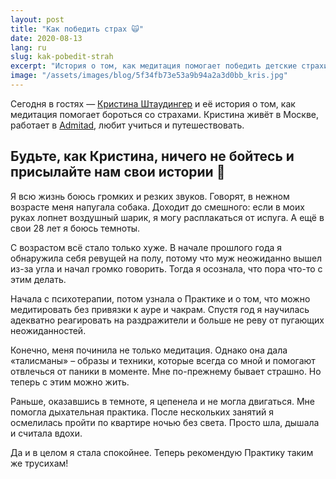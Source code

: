 ```yaml
---
layout: post
title: "Как победить страх 🙀"
date: 2020-08-13
lang: ru
slug: kak-pobedit-strah
excerpt: "История о том, как медитация помогает победить детские страхи."
image: "/assets/images/blog/5f34fb73e53a9b94a2a3d0bb_kris.jpg"
---
```



Сегодня в гостях —&nbsp;[Кристина Штаудингер](https://www.facebook.com/frau.shtau) и её история о том, как медитация помогает бороться со&nbsp;страхами. Кристина живёт в Москве, работает в [Admitad](http://admitad.com), любит учиться и&nbsp;путешествовать.

Будьте, как Кристина, ничего не бойтесь и присылайте нам свои истории 🤗
---------------------
Я всю жизнь боюсь громких и резких звуков. Говорят, в нежном возрасте меня напугала собака. Доходит до смешного: если в&nbsp;моих руках лопнет воздушный шарик, я&nbsp;могу расплакаться от испуга. А ещё в свои 28 лет я боюсь темноты.

С возрастом всё стало только хуже. В начале прошлого года я обнаружила себя ревущей на полу, потому что муж неожиданно вышел из-за угла и начал громко говорить. Тогда я осознала, что пора что-то с этим делать.

Начала с психотерапии, потом узнала о Практике и о том, что можно медитировать без привязки к ауре и чакрам. Спустя год я научилась адекватно реагировать на&nbsp;раздражители и больше не реву от пугающих неожиданностей.

Конечно, меня починила не только медитация. Однако она дала «талисманы» – образы и техники, которые всегда со мной и помогают отвлечься от паники в&nbsp;моменте. Мне&nbsp;по-прежнему бывает страшно. Но теперь с этим можно жить. 

Раньше, оказавшись в темноте, я цепенела и не могла двигаться. Мне помогла дыхательная практика. После нескольких занятий я осмелилась пройти по квартире ночью без света. Просто шла, дышала и считала вдохи.

Да и в целом я стала спокойнее. Теперь рекомендую Практику таким же трусихам!
‍
